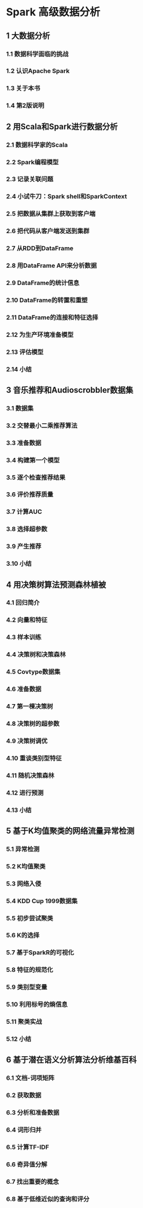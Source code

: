 # Spark 高级数据分析

## 1 大数据分析

### 1.1 数据科学面临的挑战

### 1.2 认识Apache Spark

### 1.3 关于本书

### 1.4 第2版说明

## 2 用Scala和Spark进行数据分析

### 2.1 数据科学家的Scala

### 2.2 Spark编程模型

### 2.3 记录关联问题

### 2.4 小试牛刀：Spark shell和SparkContext

### 2.5 把数据从集群上获取到客户端

### 2.6 把代码从客户端发送到集群

### 2.7 从RDD到DataFrame

### 2.8 用DataFrame API来分析数据

### 2.9 DataFrame的统计信息

### 2.10 DataFrame的转置和重塑

### 2.11 DataFrame的连接和特征选择

### 2.12 为生产环境准备模型

### 2.13 评估模型

### 2.14 小结

## 3 音乐推荐和Audioscrobbler数据集

### 3.1 数据集

### 3.2 交替最小二乘推荐算法

### 3.3 准备数据

### 3.4 构建第一个模型

### 3.5 逐个检查推荐结果

### 3.6 评价推荐质量

### 3.7 计算AUC

### 3.8 选择超参数

### 3.9 产生推荐

### 3.10 小结

## 4 用决策树算法预测森林植被

### 4.1 回归简介

### 4.2 向量和特征

### 4.3 样本训练

### 4.4 决策树和决策森林

### 4.5 Covtype数据集

### 4.6 准备数据

### 4.7 第一棵决策树

### 4.8 决策树的超参数

### 4.9 决策树调优

### 4.10 重谈类别型特征

### 4.11 随机决策森林

### 4.12 进行预测

### 4.13 小结

## 5 基于K均值聚类的网络流量异常检测

### 5.1 异常检测

### 5.2 K均值聚类

### 5.3 网络入侵

### 5.4 KDD Cup 1999数据集

### 5.5 初步尝试聚类

### 5.6 K的选择

### 5.7 基于SparkR的可视化

### 5.8 特征的规范化

### 5.9 类别型变量

### 5.10 利用标号的熵信息

### 5.11 聚类实战

### 5.12 小结

## 6 基于潜在语义分析算法分析维基百科

### 6.1 文档-词项矩阵

### 6.2 获取数据

### 6.3 分析和准备数据

### 6.4 词形归并

### 6.5 计算TF-IDF

### 6.6 奇异值分解

### 6.7 找出重要的概念

### 6.8 基于低维近似的查询和评分
